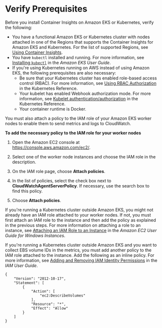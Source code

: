 # Verify Prerequisites<a name="Container-Insights-prerequisites"></a>

Before you install Container Insights on Amazon EKS or Kubernetes, verify the following:
+ You have a functional Amazon EKS or Kubernetes cluster with nodes attached in one of the Regions that supports the Container Insights for Amazon EKS and Kubernetes\. For the list of supported Regions, see [Using Container Insights](ContainerInsights.md)\.
+ You have `kubectl` installed and running\. For more information, see [Installing `kubectl`](https://docs.aws.amazon.com/eks/latest/userguide/install-kubectl.html) in the *Amazon EKS User Guide*\.
+ If you're using Kubernetes running on AWS instead of using Amazon EKS, the following prerequisites are also necessary:
  + Be sure that your Kubernetes cluster has enabled role\-based access control \(RBAC\)\. For more information, see [Using RBAC Authorization](https://kubernetes.io/docs/reference/access-authn-authz/rbac/) in the Kubernetes Reference\. 
  + Your kubelet has enabled Webhook authorization mode\. For more information, see [Kubelet authentication/authorization](https://kubernetes.io/docs/reference/command-line-tools-reference/kubelet-authentication-authorization/) in the Kubernetes Reference\.
  + Your container runtime is Docker\.

You must also attach a policy to the IAM role of your Amazon EKS worker nodes to enable them to send metrics and logs to CloudWatch\. 

**To add the necessary policy to the IAM role for your worker nodes**

1. Open the Amazon EC2 console at [https://console\.aws\.amazon\.com/ec2/](https://console.aws.amazon.com/ec2/)\.

1. Select one of the worker node instances and choose the IAM role in the description\.

1. On the IAM role page, choose **Attach policies**\.

1. In the list of policies, select the check box next to **CloudWatchAgentServerPolicy**\. If necessary, use the search box to find this policy\.

1. Choose **Attach policies**\.

If you're running a Kubernetes cluster outside Amazon EKS, you might not already have an IAM role attached to your worker nodes\. If not, you must first attach an IAM role to the instance and then add the policy as explained in the previous steps\. For more information on attaching a role to an instance, see [Attaching an IAM Role to an Instance](https://docs.aws.amazon.com/AWSEC2/latest/WindowsGuide/iam-roles-for-amazon-ec2.html#attach-iam-role) in the *Amazon EC2 User Guide for Windows Instances*\.

If you're running a Kubernetes cluster outside Amazon EKS and you want to collect EBS volume IDs in the metrics, you must add another policy to the IAM role attached to the instance\. Add the following as an inline policy\. For more information, see [Adding and Removing IAM Identity Permissions](https://docs.aws.amazon.com/IAM/latest/UserGuide/access_policies_manage-attach-detach.html) in the *IAM User Guide*\.

```
{
    "Version": "2012-10-17",
    "Statement": [
        {
            "Action": [
                "ec2:DescribeVolumes"
            ],
            "Resource": "*",
            "Effect": "Allow"
        }
    ]
}
```